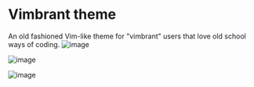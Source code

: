 # Vimbrant theme

An old fashioned Vim-like theme for "vimbrant" users that love old school ways of coding.
![image](https://github.com/user-attachments/assets/b51c963b-f300-4598-a75b-afed85a27460)

![image](https://github.com/user-attachments/assets/9b2c5fcd-7454-452f-b01a-414d5a96ebda)

![image](https://github.com/user-attachments/assets/dec71a28-3f03-4c5a-a9d0-20df476a60e7)
